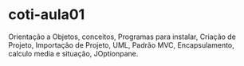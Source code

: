 # coti-aula01
Orientação a Objetos, conceitos, Programas para instalar, Criação de Projeto, Importação de Projeto, UML, Padrão MVC, Encapsulamento, calculo media e situação, JOptionpane.

